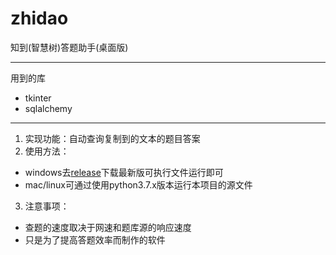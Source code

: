 # zhidao
知到(智慧树)答题助手(桌面版)

---

用到的库

* tkinter
* sqlalchemy

---

1. 实现功能：自动查询复制到的文本的题目答案
2. 使用方法：
  - windows去[release](https://github.com/ddddyyyy/zhidao/releases/latest)下载最新版可执行文件运行即可
  - mac/linux可通过使用python3.7.x版本运行本项目的源文件
    
3. 注意事项：
  - 查题的速度取决于网速和题库源的响应速度
  - 只是为了提高答题效率而制作的软件
